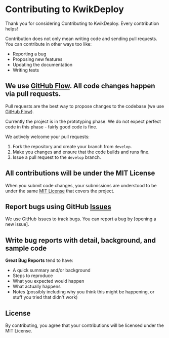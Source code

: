 # Contributing to KwikDeploy
Thank you for considering Contributing to KwikDeploy. Every contribution helps!

Contribution does not only mean writing code and sending pull requests. You can 
contribute in other ways too like:

- Reporting a bug
- Proposing new features
- Updating the documentation
- Writing tests

## We use [GitHub Flow](https://guides.github.com/introduction/flow/index.html). All code changes happen via pull requests.
Pull requests are the best way to propose changes to the codebase (we use [GitHub Flow](https://guides.github.com/introduction/flow/index.html)).

Currently the project is in the prototyping phase. We do not expect perfect code in this phase - fairly good code is fine.

We actively welcome your pull requests:

1. Fork the repository and create your branch from `develop`.
2. Make you changes and ensure that the code builds and runs fine.
3. Issue a pull request to the `develop` branch.

## All contributions will be under the MIT License
When you submit code changes, your submissions are understood to be under the same [MIT License](http://choosealicense.com/licenses/mit/)
that covers the project.

## Report bugs using GitHub [Issues](https://github.com/KwikDeploy/kwikdeploy/issues)
We use GitHub Issues to track bugs. You can report a bug by [opening a new issue].

## Write bug reports with detail, background, and sample code

**Great Bug Reports** tend to have:

- A quick summary and/or background
- Steps to reproduce
- What you expected would happen
- What actually happens
- Notes (possibly including why you think this might be happening, or stuff you tried that didn't work)

## License
By contributing, you agree that your contributions will be licensed under the MIT License.
